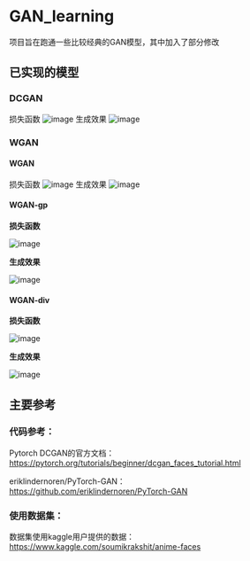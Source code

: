 # GAN_learning
项目旨在跑通一些比较经典的GAN模型，其中加入了部分修改



## 已实现的模型
### DCGAN
损失函数
![image](https://user-images.githubusercontent.com/40969794/125088843-62df8f00-e100-11eb-9125-3fad43957ccd.png)
生成效果
![image](https://user-images.githubusercontent.com/40969794/125088939-7d196d00-e100-11eb-9533-a1e1e9d1077d.png)


### WGAN
#### WGAN
损失函数
![image](https://user-images.githubusercontent.com/40969794/125089063-9d492c00-e100-11eb-88c4-edd5df47a154.png)
生成效果
![image](https://user-images.githubusercontent.com/40969794/125089087-a3d7a380-e100-11eb-93c2-ab576433de21.png)

#### WGAN-gp
**损失函数**

![image](https://user-images.githubusercontent.com/40969794/125089272-d71a3280-e100-11eb-8ccf-bb8d261781d0.png)

**生成效果**

![image](https://user-images.githubusercontent.com/40969794/125089458-fadd7880-e100-11eb-96a8-af6bba6572e6.png)

#### WGAN-div
**损失函数**

![image](https://user-images.githubusercontent.com/40969794/125089698-2b251700-e101-11eb-9c68-7906d654cead.png)

**生成效果**

![image](https://user-images.githubusercontent.com/40969794/125089744-32e4bb80-e101-11eb-9725-781a2bdb0c36.png)


## 主要参考
### 代码参考：
Pytorch DCGAN的官方文档：
https://pytorch.org/tutorials/beginner/dcgan_faces_tutorial.html

eriklindernoren/PyTorch-GAN：
https://github.com/eriklindernoren/PyTorch-GAN

### 使用数据集：
数据集使用kaggle用户提供的数据：
https://www.kaggle.com/soumikrakshit/anime-faces
